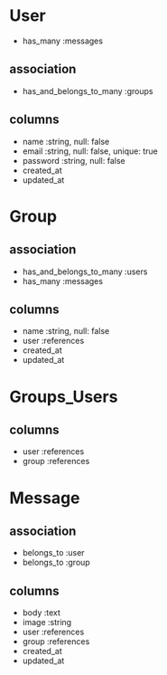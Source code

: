 # User
- has_many :messages

## association
- has_and_belongs_to_many :groups

## columns
- name         :string, null: false
- email        :string, null: false, unique: true
- password     :string, null: false
- created_at
- updated_at


# Group

## association
- has_and_belongs_to_many :users
- has_many :messages

## columns
- name           :string, null: false
- user           :references
- created_at
- updated_at


# Groups_Users

## columns
- user         :references
- group        :references


# Message

## association
- belongs_to :user
- belongs_to :group

## columns
- body         :text
- image        :string
- user         :references
- group        :references
- created_at
- updated_at
